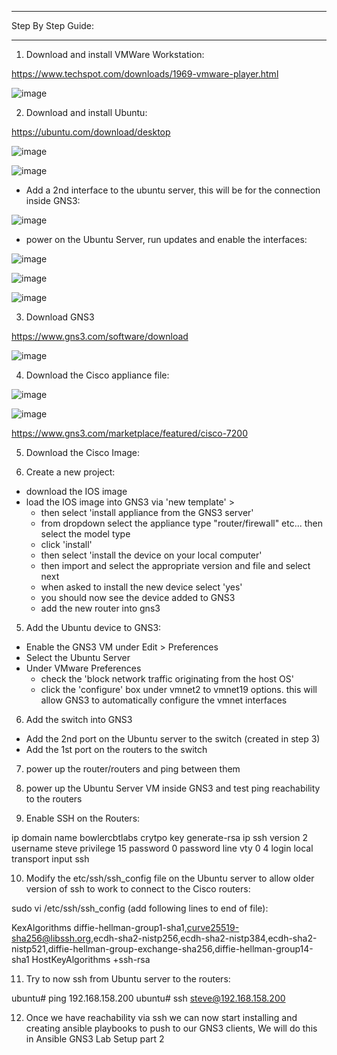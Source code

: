 *******
Step By Step Guide:
*******

1) Download and install VMWare Workstation:

https://www.techspot.com/downloads/1969-vmware-player.html

![image](https://github.com/bowlercbtlabs/Ansible-GNS3-Lab-Setup-part-1-GNS3-VMWare-Workstation-Ubuntu-and-Cisco-IOS-Install-/assets/120626722/cf63d16c-8c2e-4a42-8c0a-5908c2d9c620)


2) Download and install Ubuntu:

https://ubuntu.com/download/desktop

![image](https://github.com/bowlercbtlabs/Ansible-GNS3-Lab-Setup-part-1-GNS3-VMWare-Workstation-Ubuntu-and-Cisco-IOS-Install-/assets/120626722/096d8b3c-f2aa-4f50-9732-c323d3e3801e)

![image](https://github.com/bowlercbtlabs/Ansible-GNS3-Lab-Setup-part-1-GNS3-VMWare-Workstation-Ubuntu-and-Cisco-IOS-Install-/assets/120626722/b5cc7614-f3b2-4f82-936d-b6ed9010dd31)

- Add a 2nd interface to the ubuntu server, this will be for the connection inside GNS3:

![image](https://github.com/bowlercbtlabs/Ansible-GNS3-Lab-Setup-part-1-GNS3-VMWare-Workstation-Ubuntu-and-Cisco-IOS-Install-/assets/120626722/4bd830d8-3312-4842-972c-912aeb51f30c)

- power on the Ubuntu Server, run updates and enable the interfaces:

![image](https://github.com/bowlercbtlabs/Ansible-GNS3-Lab-Setup-part-1-GNS3-VMWare-Workstation-Ubuntu-and-Cisco-IOS-Install-/assets/120626722/75b68185-1178-46fa-bbfa-0002f7e4f945)

![image](https://github.com/bowlercbtlabs/Ansible-GNS3-Lab-Setup-part-1-GNS3-VMWare-Workstation-Ubuntu-and-Cisco-IOS-Install-/assets/120626722/5fb41204-e733-4255-91a3-7f6580bfa25b)

![image](https://github.com/bowlercbtlabs/Ansible-GNS3-Lab-Setup-part-1-GNS3-VMWare-Workstation-Ubuntu-and-Cisco-IOS-Install-/assets/120626722/6533a833-d587-473f-83a1-31d619d9c164)


3) Download GNS3

https://www.gns3.com/software/download

![image](https://github.com/bowlercbtlabs/Ansible-GNS3-Lab-Setup-part-1-GNS3-VMWare-Workstation-Ubuntu-and-Cisco-IOS-Install-/assets/120626722/f24983a9-96c7-4d31-97cd-79dee999fcec)


4) Download the Cisco appliance file:

![image](https://github.com/bowlercbtlabs/Ansible-GNS3-Lab-Setup-part-1-GNS3-VMWare-Workstation-Ubuntu-and-Cisco-IOS-Install-/assets/120626722/17765234-e40f-47e4-9b11-8831e789a5d8)

![image](https://github.com/bowlercbtlabs/Ansible-GNS3-Lab-Setup-part-1-GNS3-VMWare-Workstation-Ubuntu-and-Cisco-IOS-Install-/assets/120626722/bb4ca286-e928-4782-985e-b34ca3c59e9c)


https://www.gns3.com/marketplace/featured/cisco-7200

5) Download the Cisco Image:



5) Create a new project:

- download the IOS image
- load the IOS image into GNS3 via 'new template' > 
  - then select 'install appliance from the GNS3 server' 
  - from dropdown select the appliance type "router/firewall" etc... then select the model type 
  - click 'install'
  - then select 'install the device on your local computer'
  - then import and select the appropriate version and file and select next
  - when asked to install the new device select 'yes'
  - you should now see the device added to GNS3 
  - add the new router into gns3

5) Add the Ubuntu device to GNS3:

- Enable the GNS3 VM under Edit > Preferences
- Select the Ubuntu Server
- Under VMware Preferences
  - check the 'block network traffic originating from the host OS'
  - click the 'configure' box under vmnet2 to vmnet19 options. this will allow GNS3 to automatically configure the vmnet interfaces

6) Add the switch into GNS3
  - Add the 2nd port on the Ubuntu server to the switch (created in step 3)
  - Add the 1st port on the routers to the switch

7) power up the router/routers and ping between them

8) power up the Ubuntu Server VM inside GNS3 and test ping reachability to the routers

9) Enable SSH on the Routers:

ip domain name bowlercbtlabs
crytpo key generate-rsa 
ip ssh version 2
username steve privilege 15 password 0 password
line vty 0 4
 login local
 transport input ssh

10) Modify the etc/ssh/ssh_config file on the Ubuntu server to allow older version of ssh to work to connect to the Cisco routers:

sudo vi /etc/ssh/ssh_config (add following lines to end of file):

KexAlgorithms diffie-hellman-group1-sha1,curve25519-sha256@libssh.org,ecdh-sha2-nistp256,ecdh-sha2-nistp384,ecdh-sha2-nistp521,diffie-hellman-group-exchange-sha256,diffie-hellman-group14-sha1
HostKeyAlgorithms +ssh-rsa

11) Try to now ssh from Ubuntu server to the routers:

ubuntu# ping 192.168.158.200 
ubuntu# ssh steve@192.168.158.200

12) Once we have reachability via ssh we can now start installing and creating ansible playbooks to push to our GNS3 clients, We will do this in Ansible GNS3 Lab Setup part 2
